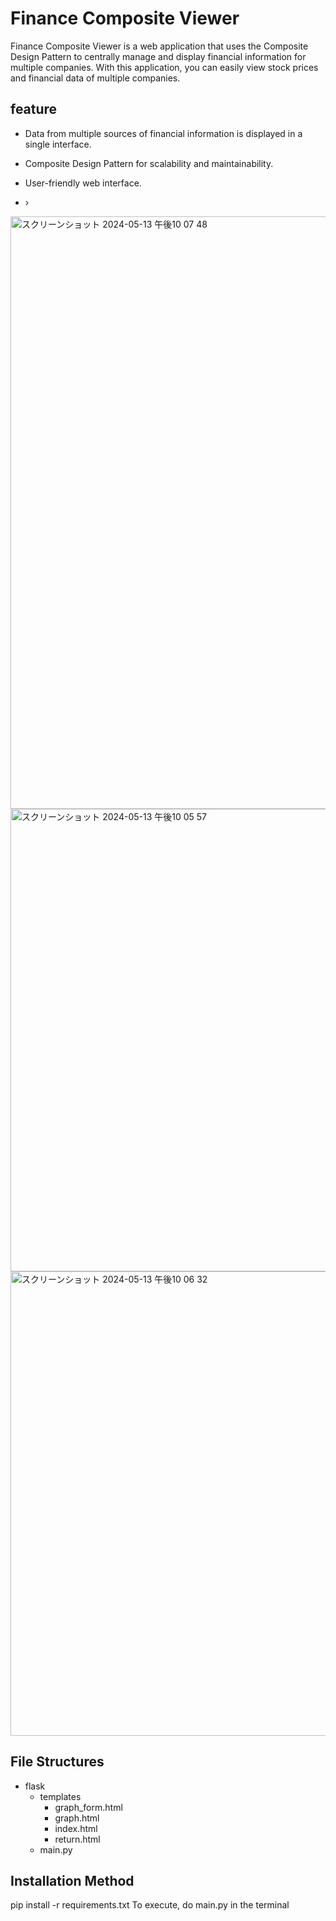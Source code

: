 # Finance Composite Viewer

Finance Composite Viewer is a web application that uses the Composite Design Pattern to centrally manage and display financial information for multiple companies. With this application, you can easily view stock prices and financial data of multiple companies.

## feature

- Data from multiple sources of financial information is displayed in a single interface.
- Composite Design Pattern for scalability and maintainability.
- User-friendly web interface.

- ›
<img width="948" alt="スクリーンショット 2024-05-13 午後10 07 48" src="https://github.com/GreatGeneralX/cs2project/assets/119135083/abab721f-7107-48a9-8efd-7639e4ec52a0">

<img width="740" alt="スクリーンショット 2024-05-13 午後10 05 57" src="https://github.com/GreatGeneralX/cs2project/assets/119135083/165e8121-fc9b-48ef-a7d3-fd7174727375">
<img width="743" alt="スクリーンショット 2024-05-13 午後10 06 32" src="https://github.com/GreatGeneralX/cs2project/assets/119135083/16b45b6b-68fb-4505-9da7-4b305ce74fc4">


## File Structures

- flask
  - templates
    - graph_form.html
    - graph.html
    - index.html 
    - return.html
  - main.py

## Installation Method   

pip install -r requirements.txt
To execute, do main.py in the terminal


